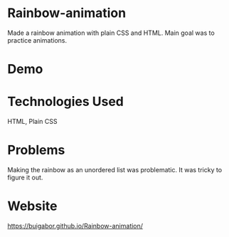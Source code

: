 # Rainbow-animation

Made a rainbow animation with plain CSS and HTML. Main goal was to practice animations.

# Demo

<a href="https://imgflip.com/gif/47ec51"></a>

# Technologies Used

HTML, Plain CSS

# Problems

Making the rainbow as an unordered list was problematic. It was tricky to figure it out.

# Website

https://buigabor.github.io/Rainbow-animation/
